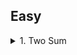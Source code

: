 ## Easy

<details>
  <summary>1. Two Sum</summary>
  ```java
    HashMap<Integer, Integer> map = new HashMap<>();

    for (int i = 0; i < nums.length; i++) {
        int complement = target - nums[i];

        if (map.containsKey(complement)) {
            return new int[]{map.get(complement), i};
        }

        map.put(nums[i], i);
    }

    return new int[0];
```  

Time Complexity:
```bash
O(N)
```
  </details>
